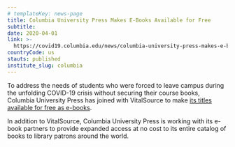 ```yaml
---
# templateKey: news-page
title: Columbia University Press Makes E-Books Available for Free
subtitle: 
date: 2020-04-01
link: >-
  https://covid19.columbia.edu/news/columbia-university-press-makes-e-books-available-free
countryCode: us
stauts: published
institute_slug: columbia
---
```

To address the needs of students who were forced to leave campus during the unfolding COVID-19 crisis without securing their course books, Columbia University Press has joined with VitalSource to make [its titles available for free as e-books](https://www.cupblog.org/2020/03/31/columbia-university-press-makes-e-book-learning-resources-available-to-students-online-at-no-cost/). 

In addition to VitalSource, Columbia University Press is working with its e-book partners to provide expanded access at no cost to its entire catalog of books to library patrons around the world. 
